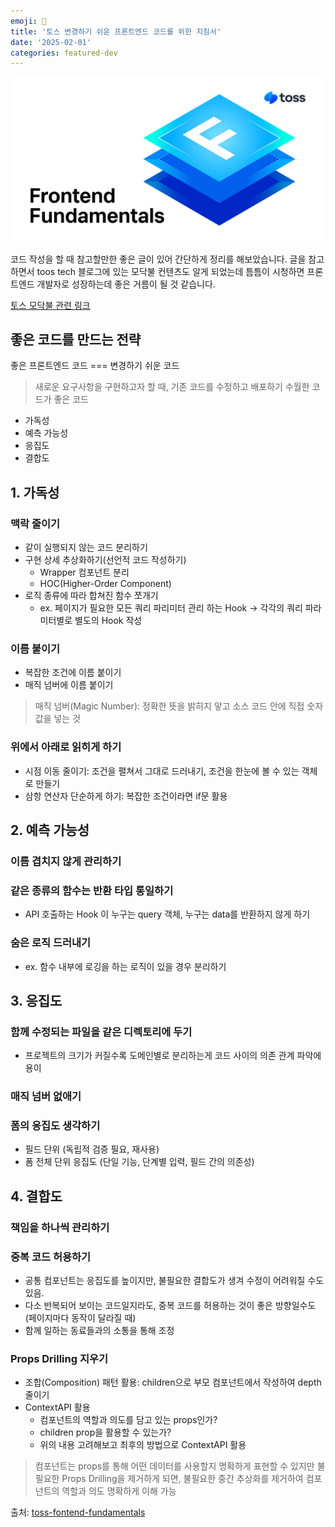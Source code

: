 ```yaml
---
emoji: 🏐
title: '토스 변경하기 쉬운 프론트엔드 코드를 위한 지침서'
date: '2025-02-01'
categories: featured-dev
---
```


![ff-meta](ff-meta.png)

코드 작성을 할 때 참고할만한 좋은 글이 있어 간단하게 정리를 해보았습니다. 글을 참고하면서 toos tech 블로그에 있는 모닥불 컨텐츠도 알게 되었는데 틈틈이 시청하면 프론트엔드 개발자로 성장하는데 좋은 거름이 될 것 같습니다.

[토스 모닥불 관련 링크](https://toss.tech/article/firesidechat_frontend_11)

## 좋은 코드를 만드는 전략
좋은 프론트엔드 코드 === 변경하기 쉬운 코드
> 새로운 요구사항을 구현하고자 할 때, 기존 코드를 수정하고 배포하기 수월한 코드가 좋은 코드

- 가독성
- 예측 가능성
- 응집도
- 결합도

## 1. 가독성

### 맥락 줄이기
- 같이 실행되지 않는 코드 분리하기
- 구현 상세 추상화하기(선언적 코드 작성하기)
  - Wrapper 컴포넌트 분리
  - HOC(Higher-Order Component)
- 로직 종류에 따라 합쳐진 함수 쪼개기
  - ex. 페이지가 필요한 모든 쿼리 파리미터 관리 하는 Hook -> 각각의 쿼리 파라미터별로 별도의 Hook 작성

### 이름 붙이기
- 복잡한 조건에 이름 붙이기
- 매직 넘버에 이름 붙이기

> 매직 넘버(Magic Number): 정확한 뜻을 밝히지 앟고 소스 코드 안에 직접 숫자 값을 넣는 것

### 위에서 아래로 읽히게 하기
- 시점 이동 줄이기: 조건을 펼쳐서 그대로 드러내기, 조건을 한눈에 볼 수 있는 객체로 만들기
- 삼항 연산자 단순하게 하기: 복잡한 조건이라면 if문 활용

## 2. 예측 가능성

### 이름 겹치지 않게 관리하기
### 같은 종류의 함수는 반환 타입 통일하기
- API 호출하는 Hook 이 누구는 query 객체, 누구는 data를 반환하지 않게 하기
### 숨은 로직 드러내기
- ex. 함수 내부에 로깅을 하는 로직이 있을 경우 분리하기

## 3. 응집도

### 함께 수정되는 파일을 같은 디렉토리에 두기
- 프로젝트의 크기가 커질수록 도메인별로 분리하는게 코드 사이의 의존 관계 파악에 용이
### 매직 넘버 없애기
### 폼의 응집도 생각하기
- 필드 단위 (독립적 검증 필요, 재사용)
- 폼 전체 단위 응집도 (단일 기능, 단계별 입력, 필드 간의 의존성)

## 4. 결합도

### 책임을 하나씩 관리하기
### 중복 코드 허용하기
- 공통 컴포넌트는 응집도를 높이지만, 불필요한 결합도가 생겨 수정이 어려워질 수도 있음.
- 다소 반복되어 보이는 코드일지라도, 중복 코드를 허용하는 것이 좋은 방향일수도(페이지마다 동작이 달라질 때)
- 함께 일하는 동료들과의 소통을 통해 조정
### Props Drilling 지우기
- 조합(Composition) 패턴 활용: children으로 부모 컴포넌트에서 작성하여 depth 줄이기
- ContextAPI 활용
  - 컴포넌트의 역할과 의도를 담고 있는 props인가?
  - children prop을 활용할 수 있는가?
  - 위의 내용 고려해보고 최후의 방법으로 ContextAPI 활용

> 컴포넌트는 props를 통해 어떤 데이터를 사용할지 명확하게 표현할 수 있지만 불필요한 Props Drilling을 제거하게 되면, 불필요한 중간 추상화를 제거하여 컴포넌트의 역할과 의도 명확하게 이해 가능

출처: [toss-fontend-fundamentals](https://frontend-fundamentals.com/)

```toc
```